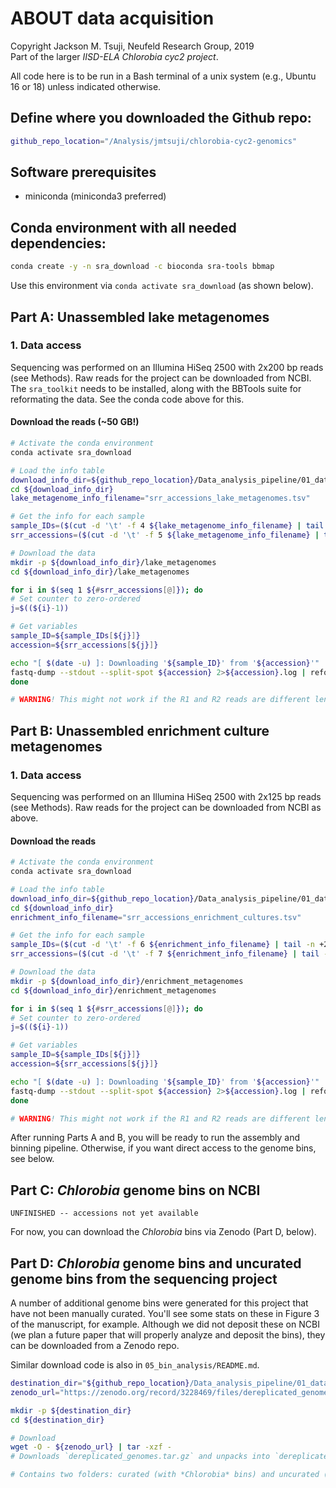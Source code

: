 # ABOUT data acquisition
Copyright Jackson M. Tsuji, Neufeld Research Group, 2019  
Part of the larger *IISD-ELA Chlorobia cyc2 project*.

All code here is to be run in a Bash terminal of a unix system (e.g., Ubuntu 16 or 18) unless indicated otherwise.

## Define where you downloaded the Github repo:
```bash
github_repo_location="/Analysis/jmtsuji/chlorobia-cyc2-genomics"
```

## Software prerequisites
- miniconda (miniconda3 preferred)

## Conda environment with all needed dependencies:
```bash
conda create -y -n sra_download -c bioconda sra-tools bbmap
```
Use this environment via `conda activate sra_download` (as shown below).


## Part A: Unassembled lake metagenomes
### 1. Data access
Sequencing was performed on an Illumina HiSeq 2500 with 2x200 bp reads (see Methods). Raw reads for the project can be downloaded from NCBI. The `sra_toolkit` needs to be installed, along with the BBTools suite for reformating the data. See the conda code above for this.

#### Download the reads (~50 GB!)
```bash
# Activate the conda environment
conda activate sra_download

# Load the info table
download_info_dir=${github_repo_location}/Data_analysis_pipeline/01_data_acquisition
cd ${download_info_dir}
lake_metagenome_info_filename="srr_accessions_lake_metagenomes.tsv"

# Get the info for each sample
sample_IDs=($(cut -d '\t' -f 4 ${lake_metagenome_info_filename} | tail -n +2 ))
srr_accessions=($(cut -d '\t' -f 5 ${lake_metagenome_info_filename} | tail -n +2 ))

# Download the data
mkdir -p ${download_info_dir}/lake_metagenomes
cd ${download_info_dir}/lake_metagenomes

for i in $(seq 1 ${#srr_accessions[@]}); do
# Set counter to zero-ordered
j=$((${i}-1))

# Get variables
sample_ID=${sample_IDs[${j}]}
accession=${srr_accessions[${j}]}

echo "[ $(date -u) ]: Downloading '${sample_ID}' from '${accession}'"
fastq-dump --stdout --split-spot ${accession} 2>${accession}.log | reformat.sh in=stdin.fastq int=t verifypaired=t out1="${sample_ID}_R1.fastq.gz" out2="${sample_ID}_R2.fastq.gz" 2>>${accession}.log
done

# WARNING! This might not work if the R1 and R2 reads are different lengths, for other datasets. The dataset used in this paper should be okay.
```

## Part B: Unassembled enrichment culture metagenomes
### 1. Data access
Sequencing was performed on an Illumina HiSeq 2500 with 2x125 bp reads (see Methods). Raw reads for the project can be downloaded from NCBI as above.

#### Download the reads
```bash
# Activate the conda environment
conda activate sra_download

# Load the info table
download_info_dir=${github_repo_location}/Data_analysis_pipeline/01_data_acquisition
cd ${download_info_dir}
enrichment_info_filename="srr_accessions_enrichment_cultures.tsv"

# Get the info for each sample
sample_IDs=($(cut -d '\t' -f 6 ${enrichment_info_filename} | tail -n +2 ))
srr_accessions=($(cut -d '\t' -f 7 ${enrichment_info_filename} | tail -n +2 ))

# Download the data
mkdir -p ${download_info_dir}/enrichment_metagenomes
cd ${download_info_dir}/enrichment_metagenomes

for i in $(seq 1 ${#srr_accessions[@]}); do
# Set counter to zero-ordered
j=$((${i}-1))

# Get variables
sample_ID=${sample_IDs[${j}]}
accession=${srr_accessions[${j}]}

echo "[ $(date -u) ]: Downloading '${sample_ID}' from '${accession}'"
fastq-dump --stdout --split-spot ${accession} 2>${accession}.log | reformat.sh in=stdin.fastq int=t verifypaired=t out1="${sample_ID}_R1.fastq.gz" out2="${sample_ID}_R2.fastq.gz" 2>>${accession}.log
done

# WARNING! This might not work if the R1 and R2 reads are different lengths, for other datasets. The dataset used in this paper should be okay.
```
After running Parts A and B, you will be ready to run the assembly and binning pipeline. Otherwise, if you want direct access to the genome bins, see below.

## Part C: *Chlorobia* genome bins on NCBI
```
UNFINISHED -- accessions not yet available
```
For now, you can download the *Chlorobia* bins via Zenodo (Part D, below).

## Part D: *Chlorobia* genome bins and uncurated genome bins from the sequencing project
A number of additional genome bins were generated for this project that have not been manually curated. You'll see some stats on these in Figure 3 of the manuscript, for example. Although we did not deposit these on NCBI (we plan a future paper that will properly analyze and deposit the bins), they can be downloaded from a Zenodo repo.

Similar download code is also in `05_bin_analysis/README.md`.
```bash
destination_dir="${github_repo_location}/Data_analysis_pipeline/01_data_acquisition/zenodo_genome_bins"
zenodo_url="https://zenodo.org/record/3228469/files/dereplicated_genomes.tar.gz"

mkdir -p ${destination_dir}
cd ${destination_dir}

# Download
wget -O - ${zenodo_url} | tar -xzf -
# Downloads `dereplicated_genomes.tar.gz` and unpacks into `dereplicated_genomes`

# Contains two folders: curated (with *Chlorobia* bins) and uncurated (the other bins)
```

